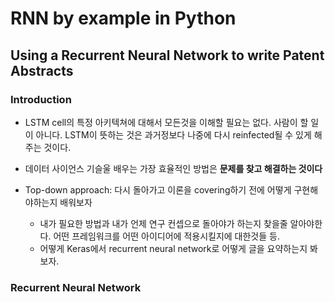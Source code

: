 # RNN by example in Python

## Using a Recurrent Neural Network to write Patent Abstracts

### Introduction

- LSTM cell의 특정 아키텍쳐에 대해서 모든것을 이해할 필요는 없다. 사람이 할 일이 아니다. LSTM이 뜻하는 것은 과거정보다 나중에 다시 reinfected될 수 있게 해주는 것이다.
- 데이터 사이언스 기슬울 배우는 가장 효율적인 방법은 **문제를 찾고 해결하는 것이다**

- Top-down approach: 다시 돌아가고 이론을 covering하기 전에 어떻게 구현해야하는지 배워보자
  - 내가 필요한 방법과 내가 언제 연구 컨셉으로 돌아야가 하는지 찾을줄 알아야한다. 어떤 프레임워크를 어떤 아이디어에 적용시킬지에 대한것들 등. 
  - 어떻게  Keras에서 recurrent neural network로 어떻게 글을 요약하는지 봐보자.

### Recurrent Neural Network

